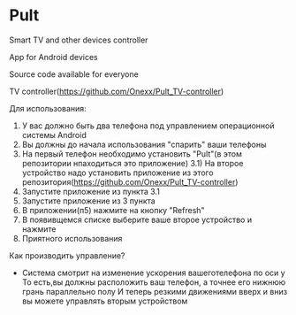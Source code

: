 # Pult
Smart TV and other devices controller

App for Android devices

Source code available for everyone

TV controller(https://github.com/Onexx/Pult_TV-controller)


Для использования:
1) У вас должно быть два телефона под управлением операционной системы Android
2) Вы должны до начала использования "спарить" ваши телефоны
3) На первый телефон необходимо установить "Pult"(в этом репозитории нпаходиться это приложение)
3.1) На второе устройство надо установить приложение из этого репозитория(https://github.com/Onexx/Pult_TV-controller)
4) Запустите приложение из пункта 3.1
5) Запустите приложение из 3 пункта
6) В приложении(п5) нажмите на кнопку "Refresh" 
7) В появивщемся списке выберите ваше второе устройство и нажмите
8) Приятного использования

Как производить управление?
- Система смотрит на изменение ускорения вашеготелефона по оси y
То есть,вы должны расположить ваш телефон, а точнее его нижнюю грань параллельно полу
И теперь резкими движениями вверх и вниз вы можете управлять вторым устройством
